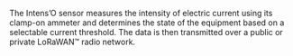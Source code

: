 The Intens’O sensor measures the intensity of electric current using its clamp-on ammeter and determines the state of the equipment based on a selectable current threshold. The data is then transmitted over a public or private LoRaWAN™ radio network.